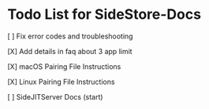 # Todo List for SideStore-Docs

[ ] Fix error codes and troubleshooting

[X] Add details in faq about 3 app limit

[X] macOS Pairing File Instructions

[X] Linux Pairing File Instructions

[ ] SideJITServer Docs (start)
